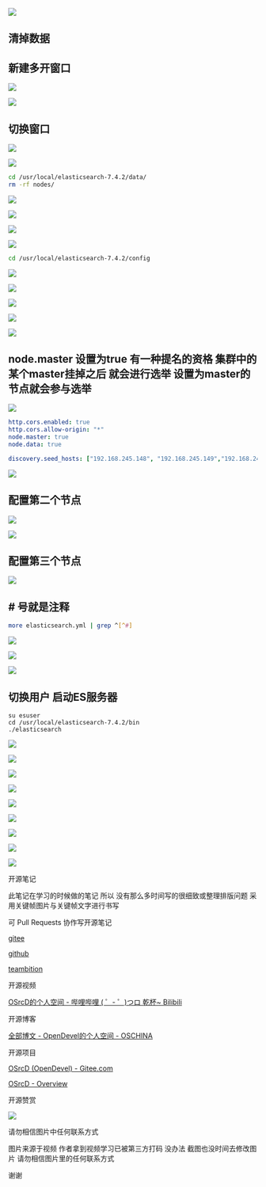 

![](https://tcs.teambition.net/storage/31214afea985ecd1a68583a363afe6b69605?Signature=eyJhbGciOiJIUzI1NiIsInR5cCI6IkpXVCJ9.eyJBcHBJRCI6IjU5Mzc3MGZmODM5NjMyMDAyZTAzNThmMSIsIl9hcHBJZCI6IjU5Mzc3MGZmODM5NjMyMDAyZTAzNThmMSIsIl9vcmdhbml6YXRpb25JZCI6IiIsImV4cCI6MTYxMDcwMjc2MiwiaWF0IjoxNjEwMDk3OTYyLCJyZXNvdXJjZSI6Ii9zdG9yYWdlLzMxMjE0YWZlYTk4NWVjZDFhNjg1ODNhMzYzYWZlNmI2OTYwNSJ9.TNngoLgwBZ2XjnGxmXxVA15DbXpckHtG8YEyJ7IgjBA&download=image.png "")

## 清掉数据

## 新建多开窗口

![](https://tcs.teambition.net/storage/3121f8b3be1f0a8e7eb11664ccc806c60395?Signature=eyJhbGciOiJIUzI1NiIsInR5cCI6IkpXVCJ9.eyJBcHBJRCI6IjU5Mzc3MGZmODM5NjMyMDAyZTAzNThmMSIsIl9hcHBJZCI6IjU5Mzc3MGZmODM5NjMyMDAyZTAzNThmMSIsIl9vcmdhbml6YXRpb25JZCI6IiIsImV4cCI6MTYxMDcwMjc2MiwiaWF0IjoxNjEwMDk3OTYyLCJyZXNvdXJjZSI6Ii9zdG9yYWdlLzMxMjFmOGIzYmUxZjBhOGU3ZWIxMTY2NGNjYzgwNmM2MDM5NSJ9.JNJg2Uk1X6p_LFZaJD0LsuOMZL6ZgCbkEnpB_xCaqiY&download=image.png "")

![](https://tcs.teambition.net/storage/31216e07b970ee368a0c908bf557352e5040?Signature=eyJhbGciOiJIUzI1NiIsInR5cCI6IkpXVCJ9.eyJBcHBJRCI6IjU5Mzc3MGZmODM5NjMyMDAyZTAzNThmMSIsIl9hcHBJZCI6IjU5Mzc3MGZmODM5NjMyMDAyZTAzNThmMSIsIl9vcmdhbml6YXRpb25JZCI6IiIsImV4cCI6MTYxMDcwMjc2MiwiaWF0IjoxNjEwMDk3OTYyLCJyZXNvdXJjZSI6Ii9zdG9yYWdlLzMxMjE2ZTA3Yjk3MGVlMzY4YTBjOTA4YmY1NTczNTJlNTA0MCJ9.pxWdjt1iiaU95s00VoRjaS_eEIhg8IIFjcOsbO8aEek&download=image.png "")

## 切换窗口

![](https://tcs.teambition.net/storage/3121423b258417700251b5f497d250606ee0?Signature=eyJhbGciOiJIUzI1NiIsInR5cCI6IkpXVCJ9.eyJBcHBJRCI6IjU5Mzc3MGZmODM5NjMyMDAyZTAzNThmMSIsIl9hcHBJZCI6IjU5Mzc3MGZmODM5NjMyMDAyZTAzNThmMSIsIl9vcmdhbml6YXRpb25JZCI6IiIsImV4cCI6MTYxMDcwMjc2MiwiaWF0IjoxNjEwMDk3OTYyLCJyZXNvdXJjZSI6Ii9zdG9yYWdlLzMxMjE0MjNiMjU4NDE3NzAwMjUxYjVmNDk3ZDI1MDYwNmVlMCJ9.-YAEsxId-LYP7v0RHYWIR3R7p6cPi1C1XzklH478EHg&download=image.png "")

![](https://tcs.teambition.net/storage/31213af8a4541afcf675c3cc9c3b16bf6555?Signature=eyJhbGciOiJIUzI1NiIsInR5cCI6IkpXVCJ9.eyJBcHBJRCI6IjU5Mzc3MGZmODM5NjMyMDAyZTAzNThmMSIsIl9hcHBJZCI6IjU5Mzc3MGZmODM5NjMyMDAyZTAzNThmMSIsIl9vcmdhbml6YXRpb25JZCI6IiIsImV4cCI6MTYxMDcwMjc2MiwiaWF0IjoxNjEwMDk3OTYyLCJyZXNvdXJjZSI6Ii9zdG9yYWdlLzMxMjEzYWY4YTQ1NDFhZmNmNjc1YzNjYzljM2IxNmJmNjU1NSJ9.NKPfvs226I7NyOPnB35bXjJODAH8PKoBpasaGVA-R3o&download=image.png "")

```bash
cd /usr/local/elasticsearch-7.4.2/data/
rm -rf nodes/

```

![](https://tcs.teambition.net/storage/312139ee435251c1bd32c5b054955eda80bb?Signature=eyJhbGciOiJIUzI1NiIsInR5cCI6IkpXVCJ9.eyJBcHBJRCI6IjU5Mzc3MGZmODM5NjMyMDAyZTAzNThmMSIsIl9hcHBJZCI6IjU5Mzc3MGZmODM5NjMyMDAyZTAzNThmMSIsIl9vcmdhbml6YXRpb25JZCI6IiIsImV4cCI6MTYxMDcwMjc2MiwiaWF0IjoxNjEwMDk3OTYyLCJyZXNvdXJjZSI6Ii9zdG9yYWdlLzMxMjEzOWVlNDM1MjUxYzFiZDMyYzViMDU0OTU1ZWRhODBiYiJ9.Z5t1TusE5QRGdM61QaKClFkn-R1nEyDmCkLt2qBzweM&download=image.png "")

![](https://tcs.teambition.net/storage/312168583d8a8cf2effac86803618b6c112f?Signature=eyJhbGciOiJIUzI1NiIsInR5cCI6IkpXVCJ9.eyJBcHBJRCI6IjU5Mzc3MGZmODM5NjMyMDAyZTAzNThmMSIsIl9hcHBJZCI6IjU5Mzc3MGZmODM5NjMyMDAyZTAzNThmMSIsIl9vcmdhbml6YXRpb25JZCI6IiIsImV4cCI6MTYxMDcwMjc2MiwiaWF0IjoxNjEwMDk3OTYyLCJyZXNvdXJjZSI6Ii9zdG9yYWdlLzMxMjE2ODU4M2Q4YThjZjJlZmZhYzg2ODAzNjE4YjZjMTEyZiJ9.l87u-WL2sR1Ffhl3RC8xATvglmQF--XxfwjTyZIof9o&download=image.png "")

![](https://tcs.teambition.net/storage/3121098cd37d7dccf0da31a7f0fe06e8c27f?Signature=eyJhbGciOiJIUzI1NiIsInR5cCI6IkpXVCJ9.eyJBcHBJRCI6IjU5Mzc3MGZmODM5NjMyMDAyZTAzNThmMSIsIl9hcHBJZCI6IjU5Mzc3MGZmODM5NjMyMDAyZTAzNThmMSIsIl9vcmdhbml6YXRpb25JZCI6IiIsImV4cCI6MTYxMDcwMjc2MiwiaWF0IjoxNjEwMDk3OTYyLCJyZXNvdXJjZSI6Ii9zdG9yYWdlLzMxMjEwOThjZDM3ZDdkY2NmMGRhMzFhN2YwZmUwNmU4YzI3ZiJ9.t-MC2x7y3Rwik56AxQjBHE0CbgvjNU0zdGYwMi5UKKs&download=image.png "")

![](https://tcs.teambition.net/storage/3121ffada1b0db974f717bd0daac650f7df0?Signature=eyJhbGciOiJIUzI1NiIsInR5cCI6IkpXVCJ9.eyJBcHBJRCI6IjU5Mzc3MGZmODM5NjMyMDAyZTAzNThmMSIsIl9hcHBJZCI6IjU5Mzc3MGZmODM5NjMyMDAyZTAzNThmMSIsIl9vcmdhbml6YXRpb25JZCI6IiIsImV4cCI6MTYxMDcwMjc2MiwiaWF0IjoxNjEwMDk3OTYyLCJyZXNvdXJjZSI6Ii9zdG9yYWdlLzMxMjFmZmFkYTFiMGRiOTc0ZjcxN2JkMGRhYWM2NTBmN2RmMCJ9.fFt0D08aW661DJR2YHx7Yd3hjabFZVvwlT59voZ_aeQ&download=image.png "")

```bash
cd /usr/local/elasticsearch-7.4.2/config

```

![](https://tcs.teambition.net/storage/31218a21216ed05cf9b5c5c505af083f2d64?Signature=eyJhbGciOiJIUzI1NiIsInR5cCI6IkpXVCJ9.eyJBcHBJRCI6IjU5Mzc3MGZmODM5NjMyMDAyZTAzNThmMSIsIl9hcHBJZCI6IjU5Mzc3MGZmODM5NjMyMDAyZTAzNThmMSIsIl9vcmdhbml6YXRpb25JZCI6IiIsImV4cCI6MTYxMDcwMjc2MiwiaWF0IjoxNjEwMDk3OTYyLCJyZXNvdXJjZSI6Ii9zdG9yYWdlLzMxMjE4YTIxMjE2ZWQwNWNmOWI1YzVjNTA1YWYwODNmMmQ2NCJ9.NwUvzWDjaoxjpoYjo5gnNbGKBr8UM1vzXF3KYPHmWe8&download=image.png "")

![](https://tcs.teambition.net/storage/31219dc15652b003eb4853dc729805aaf8f9?Signature=eyJhbGciOiJIUzI1NiIsInR5cCI6IkpXVCJ9.eyJBcHBJRCI6IjU5Mzc3MGZmODM5NjMyMDAyZTAzNThmMSIsIl9hcHBJZCI6IjU5Mzc3MGZmODM5NjMyMDAyZTAzNThmMSIsIl9vcmdhbml6YXRpb25JZCI6IiIsImV4cCI6MTYxMDcwMjc2MiwiaWF0IjoxNjEwMDk3OTYyLCJyZXNvdXJjZSI6Ii9zdG9yYWdlLzMxMjE5ZGMxNTY1MmIwMDNlYjQ4NTNkYzcyOTgwNWFhZjhmOSJ9.LxBNG-581Wyq0qcfWBxa7TB1w--dSI3RQwmxrpITPns&download=image.png "")

![](https://tcs.teambition.net/storage/3121461166a60e9dcdfcf4f140693f2a734e?Signature=eyJhbGciOiJIUzI1NiIsInR5cCI6IkpXVCJ9.eyJBcHBJRCI6IjU5Mzc3MGZmODM5NjMyMDAyZTAzNThmMSIsIl9hcHBJZCI6IjU5Mzc3MGZmODM5NjMyMDAyZTAzNThmMSIsIl9vcmdhbml6YXRpb25JZCI6IiIsImV4cCI6MTYxMDcwMjc2MiwiaWF0IjoxNjEwMDk3OTYyLCJyZXNvdXJjZSI6Ii9zdG9yYWdlLzMxMjE0NjExNjZhNjBlOWRjZGZjZjRmMTQwNjkzZjJhNzM0ZSJ9.pwOsxc4BiVjkWxrKhf2J3DQ0IlrZ7YjdoyKc54qNgWs&download=image.png "")

![](https://tcs.teambition.net/storage/3121646df7feff5acead8f111ccbe399cd0b?Signature=eyJhbGciOiJIUzI1NiIsInR5cCI6IkpXVCJ9.eyJBcHBJRCI6IjU5Mzc3MGZmODM5NjMyMDAyZTAzNThmMSIsIl9hcHBJZCI6IjU5Mzc3MGZmODM5NjMyMDAyZTAzNThmMSIsIl9vcmdhbml6YXRpb25JZCI6IiIsImV4cCI6MTYxMDcwMjc2MiwiaWF0IjoxNjEwMDk3OTYyLCJyZXNvdXJjZSI6Ii9zdG9yYWdlLzMxMjE2NDZkZjdmZWZmNWFjZWFkOGYxMTFjY2JlMzk5Y2QwYiJ9.-VQPGrLugi2BWHhdnm4jBILqufh6RB_XydzTHtP_rXU&download=image.png "")

![](https://tcs.teambition.net/storage/312121e0d4ad0ee2fd84422a78c003b8a179?Signature=eyJhbGciOiJIUzI1NiIsInR5cCI6IkpXVCJ9.eyJBcHBJRCI6IjU5Mzc3MGZmODM5NjMyMDAyZTAzNThmMSIsIl9hcHBJZCI6IjU5Mzc3MGZmODM5NjMyMDAyZTAzNThmMSIsIl9vcmdhbml6YXRpb25JZCI6IiIsImV4cCI6MTYxMDcwMjc2MiwiaWF0IjoxNjEwMDk3OTYyLCJyZXNvdXJjZSI6Ii9zdG9yYWdlLzMxMjEyMWUwZDRhZDBlZTJmZDg0NDIyYTc4YzAwM2I4YTE3OSJ9.n8Q62Kp-h90-42ZTg-E03Mf3suIfbhaEXiSquMZyxJE&download=image.png "")

## node.master 设置为true 有一种提名的资格 集群中的某个master挂掉之后 就会进行选举 设置为master的节点就会参与选举 

![](https://tcs.teambition.net/storage/3121b490be4613cf71d85b2f750f879d96e3?Signature=eyJhbGciOiJIUzI1NiIsInR5cCI6IkpXVCJ9.eyJBcHBJRCI6IjU5Mzc3MGZmODM5NjMyMDAyZTAzNThmMSIsIl9hcHBJZCI6IjU5Mzc3MGZmODM5NjMyMDAyZTAzNThmMSIsIl9vcmdhbml6YXRpb25JZCI6IiIsImV4cCI6MTYxMDcwMjc2MiwiaWF0IjoxNjEwMDk3OTYyLCJyZXNvdXJjZSI6Ii9zdG9yYWdlLzMxMjFiNDkwYmU0NjEzY2Y3MWQ4NWIyZjc1MGY4NzlkOTZlMyJ9.BlkyLz0egPKhSun0NyIh5Ux5BbDax2-7DuLcAqT0_uw&download=image.png "")

```yaml
http.cors.enabled: true
http.cors.allow-origin: "*"
node.master: true
node.data: true

discovery.seed_hosts: ["192.168.245.148", "192.168.245.149","192.168.245.150"]

```

![](https://tcs.teambition.net/storage/3121f9fd250577161f5742b91b008a9c9587?Signature=eyJhbGciOiJIUzI1NiIsInR5cCI6IkpXVCJ9.eyJBcHBJRCI6IjU5Mzc3MGZmODM5NjMyMDAyZTAzNThmMSIsIl9hcHBJZCI6IjU5Mzc3MGZmODM5NjMyMDAyZTAzNThmMSIsIl9vcmdhbml6YXRpb25JZCI6IiIsImV4cCI6MTYxMDcwMjc2MiwiaWF0IjoxNjEwMDk3OTYyLCJyZXNvdXJjZSI6Ii9zdG9yYWdlLzMxMjFmOWZkMjUwNTc3MTYxZjU3NDJiOTFiMDA4YTljOTU4NyJ9.qN9GhxkNV-pIR62IN8Zyj3mNp4Zk4QK2yq8gKZnKBOM&download=image.png "")

## 配置第二个节点

![](https://tcs.teambition.net/storage/312164f03b5f02e7d5e8465bdd460dfcdbeb?Signature=eyJhbGciOiJIUzI1NiIsInR5cCI6IkpXVCJ9.eyJBcHBJRCI6IjU5Mzc3MGZmODM5NjMyMDAyZTAzNThmMSIsIl9hcHBJZCI6IjU5Mzc3MGZmODM5NjMyMDAyZTAzNThmMSIsIl9vcmdhbml6YXRpb25JZCI6IiIsImV4cCI6MTYxMDcwMjc2MiwiaWF0IjoxNjEwMDk3OTYyLCJyZXNvdXJjZSI6Ii9zdG9yYWdlLzMxMjE2NGYwM2I1ZjAyZTdkNWU4NDY1YmRkNDYwZGZjZGJlYiJ9.C3jHQ1NVeJsvA6BXfS20AyvcQ3LyxHZXJLbCh8VzQHw&download=image.png "")

![](https://tcs.teambition.net/storage/3121f37da54c2c1c050d5cd72f18c35df16c?Signature=eyJhbGciOiJIUzI1NiIsInR5cCI6IkpXVCJ9.eyJBcHBJRCI6IjU5Mzc3MGZmODM5NjMyMDAyZTAzNThmMSIsIl9hcHBJZCI6IjU5Mzc3MGZmODM5NjMyMDAyZTAzNThmMSIsIl9vcmdhbml6YXRpb25JZCI6IiIsImV4cCI6MTYxMDcwMjc2MiwiaWF0IjoxNjEwMDk3OTYyLCJyZXNvdXJjZSI6Ii9zdG9yYWdlLzMxMjFmMzdkYTU0YzJjMWMwNTBkNWNkNzJmMThjMzVkZjE2YyJ9.zhhBrkcGEwd682vz_RxASQfIbs31aMPC7NBcWJGmcUE&download=image.png "")

## 配置第三个节点

![](https://tcs.teambition.net/storage/31217a367c794d9af1ffb686fcb82d6251f5?Signature=eyJhbGciOiJIUzI1NiIsInR5cCI6IkpXVCJ9.eyJBcHBJRCI6IjU5Mzc3MGZmODM5NjMyMDAyZTAzNThmMSIsIl9hcHBJZCI6IjU5Mzc3MGZmODM5NjMyMDAyZTAzNThmMSIsIl9vcmdhbml6YXRpb25JZCI6IiIsImV4cCI6MTYxMDcwMjc2MiwiaWF0IjoxNjEwMDk3OTYyLCJyZXNvdXJjZSI6Ii9zdG9yYWdlLzMxMjE3YTM2N2M3OTRkOWFmMWZmYjY4NmZjYjgyZDYyNTFmNSJ9.wIJyPAgMOjUnVXTQxiz1xwqU3onpxQ7MANrGJQfaMxA&download=image.png "")

## # 号就是注释

```bash
more elasticsearch.yml | grep ^[^#]

```

![](https://tcs.teambition.net/storage/3121966f6ae020ee288407677106637d65bc?Signature=eyJhbGciOiJIUzI1NiIsInR5cCI6IkpXVCJ9.eyJBcHBJRCI6IjU5Mzc3MGZmODM5NjMyMDAyZTAzNThmMSIsIl9hcHBJZCI6IjU5Mzc3MGZmODM5NjMyMDAyZTAzNThmMSIsIl9vcmdhbml6YXRpb25JZCI6IiIsImV4cCI6MTYxMDcwMjc2MiwiaWF0IjoxNjEwMDk3OTYyLCJyZXNvdXJjZSI6Ii9zdG9yYWdlLzMxMjE5NjZmNmFlMDIwZWUyODg0MDc2NzcxMDY2MzdkNjViYyJ9.d54BSNLpJ-MoV0Gek6Mq8eyW7SDAdl1DexZnUnE3Sus&download=image.png "")

![](https://tcs.teambition.net/storage/3121a7529cbf818ce8c78cf09180e08f96a2?Signature=eyJhbGciOiJIUzI1NiIsInR5cCI6IkpXVCJ9.eyJBcHBJRCI6IjU5Mzc3MGZmODM5NjMyMDAyZTAzNThmMSIsIl9hcHBJZCI6IjU5Mzc3MGZmODM5NjMyMDAyZTAzNThmMSIsIl9vcmdhbml6YXRpb25JZCI6IiIsImV4cCI6MTYxMDcwMjc2MiwiaWF0IjoxNjEwMDk3OTYyLCJyZXNvdXJjZSI6Ii9zdG9yYWdlLzMxMjFhNzUyOWNiZjgxOGNlOGM3OGNmMDkxODBlMDhmOTZhMiJ9.HH2viKt57l-bau6mA3j_O0hnHRIAOQOP6Ikvs9Ir8YI&download=image.png "")

![](https://tcs.teambition.net/storage/31216ec9f0947f36b400c737e2fd2dc2a010?Signature=eyJhbGciOiJIUzI1NiIsInR5cCI6IkpXVCJ9.eyJBcHBJRCI6IjU5Mzc3MGZmODM5NjMyMDAyZTAzNThmMSIsIl9hcHBJZCI6IjU5Mzc3MGZmODM5NjMyMDAyZTAzNThmMSIsIl9vcmdhbml6YXRpb25JZCI6IiIsImV4cCI6MTYxMDcwMjc2MiwiaWF0IjoxNjEwMDk3OTYyLCJyZXNvdXJjZSI6Ii9zdG9yYWdlLzMxMjE2ZWM5ZjA5NDdmMzZiNDAwYzczN2UyZmQyZGMyYTAxMCJ9.KlS0y7bQzcbkmYEPSe4MeqEIx3h5y7oG9VOqX9okp04&download=image.png "")

## 切换用户 启动ES服务器

```shell
su esuser
cd /usr/local/elasticsearch-7.4.2/bin
./elasticsearch

```

![](https://tcs.teambition.net/storage/31217efd26f81857a7df13b8ab6e63b97649?Signature=eyJhbGciOiJIUzI1NiIsInR5cCI6IkpXVCJ9.eyJBcHBJRCI6IjU5Mzc3MGZmODM5NjMyMDAyZTAzNThmMSIsIl9hcHBJZCI6IjU5Mzc3MGZmODM5NjMyMDAyZTAzNThmMSIsIl9vcmdhbml6YXRpb25JZCI6IiIsImV4cCI6MTYxMDcwMjc2MiwiaWF0IjoxNjEwMDk3OTYyLCJyZXNvdXJjZSI6Ii9zdG9yYWdlLzMxMjE3ZWZkMjZmODE4NTdhN2RmMTNiOGFiNmU2M2I5NzY0OSJ9.bq_t4wMUa5Ze-xoh3zAw3MVZHQHipDWFPLXOftb4law&download=image.png "")

![](https://tcs.teambition.net/storage/312183da32800a0bfc67cb2ad88f23857738?Signature=eyJhbGciOiJIUzI1NiIsInR5cCI6IkpXVCJ9.eyJBcHBJRCI6IjU5Mzc3MGZmODM5NjMyMDAyZTAzNThmMSIsIl9hcHBJZCI6IjU5Mzc3MGZmODM5NjMyMDAyZTAzNThmMSIsIl9vcmdhbml6YXRpb25JZCI6IiIsImV4cCI6MTYxMDcwMjc2MiwiaWF0IjoxNjEwMDk3OTYyLCJyZXNvdXJjZSI6Ii9zdG9yYWdlLzMxMjE4M2RhMzI4MDBhMGJmYzY3Y2IyYWQ4OGYyMzg1NzczOCJ9.sXEF3Ty9aiYVz1BnGkrzOnK-NIEun75M_ulbLGeTWmE&download=image.png "")

![](https://tcs.teambition.net/storage/3121b14a432f925398e4461f287fa0c4751a?Signature=eyJhbGciOiJIUzI1NiIsInR5cCI6IkpXVCJ9.eyJBcHBJRCI6IjU5Mzc3MGZmODM5NjMyMDAyZTAzNThmMSIsIl9hcHBJZCI6IjU5Mzc3MGZmODM5NjMyMDAyZTAzNThmMSIsIl9vcmdhbml6YXRpb25JZCI6IiIsImV4cCI6MTYxMDcwMjc2MiwiaWF0IjoxNjEwMDk3OTYyLCJyZXNvdXJjZSI6Ii9zdG9yYWdlLzMxMjFiMTRhNDMyZjkyNTM5OGU0NDYxZjI4N2ZhMGM0NzUxYSJ9.9dJTqsWBcZntfACuBhzbs7UqAfzYA9uA92EL8uBVzpg&download=image.png "")

![](https://tcs.teambition.net/storage/31210a860969aa9635730605ed3f628b300f?Signature=eyJhbGciOiJIUzI1NiIsInR5cCI6IkpXVCJ9.eyJBcHBJRCI6IjU5Mzc3MGZmODM5NjMyMDAyZTAzNThmMSIsIl9hcHBJZCI6IjU5Mzc3MGZmODM5NjMyMDAyZTAzNThmMSIsIl9vcmdhbml6YXRpb25JZCI6IiIsImV4cCI6MTYxMDcwMjc2MiwiaWF0IjoxNjEwMDk3OTYyLCJyZXNvdXJjZSI6Ii9zdG9yYWdlLzMxMjEwYTg2MDk2OWFhOTYzNTczMDYwNWVkM2Y2MjhiMzAwZiJ9.sjZPo0Ae3Gauyj8wMJsQcHRGoLnsV5c3JB6JCanngqQ&download=image.png "")

![](https://tcs.teambition.net/storage/312107fb95faecb3481c89cb4b5083890bfa?Signature=eyJhbGciOiJIUzI1NiIsInR5cCI6IkpXVCJ9.eyJBcHBJRCI6IjU5Mzc3MGZmODM5NjMyMDAyZTAzNThmMSIsIl9hcHBJZCI6IjU5Mzc3MGZmODM5NjMyMDAyZTAzNThmMSIsIl9vcmdhbml6YXRpb25JZCI6IiIsImV4cCI6MTYxMDcwMjc2MiwiaWF0IjoxNjEwMDk3OTYyLCJyZXNvdXJjZSI6Ii9zdG9yYWdlLzMxMjEwN2ZiOTVmYWVjYjM0ODFjODljYjRiNTA4Mzg5MGJmYSJ9.z9mTXHzilCuoxaqNOoQJMiQUNmS4HUKd8zoc_nVOQ04&download=image.png "")

![](https://tcs.teambition.net/storage/31217854c25a0f283ad0e3bea8e1a779c4f2?Signature=eyJhbGciOiJIUzI1NiIsInR5cCI6IkpXVCJ9.eyJBcHBJRCI6IjU5Mzc3MGZmODM5NjMyMDAyZTAzNThmMSIsIl9hcHBJZCI6IjU5Mzc3MGZmODM5NjMyMDAyZTAzNThmMSIsIl9vcmdhbml6YXRpb25JZCI6IiIsImV4cCI6MTYxMDcwMjc2MiwiaWF0IjoxNjEwMDk3OTYyLCJyZXNvdXJjZSI6Ii9zdG9yYWdlLzMxMjE3ODU0YzI1YTBmMjgzYWQwZTNiZWE4ZTFhNzc5YzRmMiJ9.m7L8rx1lmODPagt3NQgOLmI-cszAwLzpHiIZXGF7UbU&download=image.png "")

![](https://tcs.teambition.net/storage/31218bd553652a083e9e19d83b76b1ceae19?Signature=eyJhbGciOiJIUzI1NiIsInR5cCI6IkpXVCJ9.eyJBcHBJRCI6IjU5Mzc3MGZmODM5NjMyMDAyZTAzNThmMSIsIl9hcHBJZCI6IjU5Mzc3MGZmODM5NjMyMDAyZTAzNThmMSIsIl9vcmdhbml6YXRpb25JZCI6IiIsImV4cCI6MTYxMDcwMjc2MiwiaWF0IjoxNjEwMDk3OTYyLCJyZXNvdXJjZSI6Ii9zdG9yYWdlLzMxMjE4YmQ1NTM2NTJhMDgzZTllMTlkODNiNzZiMWNlYWUxOSJ9.2TbjccNaaZBhwtMAsXNUgwUgYctB18PYrGDX9ARpaY8&download=image.png "")

![](https://tcs.teambition.net/storage/312116461619821b02b647f786b277254ebc?Signature=eyJhbGciOiJIUzI1NiIsInR5cCI6IkpXVCJ9.eyJBcHBJRCI6IjU5Mzc3MGZmODM5NjMyMDAyZTAzNThmMSIsIl9hcHBJZCI6IjU5Mzc3MGZmODM5NjMyMDAyZTAzNThmMSIsIl9vcmdhbml6YXRpb25JZCI6IiIsImV4cCI6MTYxMDcwMjc2MiwiaWF0IjoxNjEwMDk3OTYyLCJyZXNvdXJjZSI6Ii9zdG9yYWdlLzMxMjExNjQ2MTYxOTgyMWIwMmI2NDdmNzg2YjI3NzI1NGViYyJ9.uBCRX7kyjA0R-dVPU7gkZgJW81iDNTOudu9-1l0s8nY&download=image.png "")

![](https://tcs.teambition.net/storage/312117deb29451aecf39d06ea873777d8099?Signature=eyJhbGciOiJIUzI1NiIsInR5cCI6IkpXVCJ9.eyJBcHBJRCI6IjU5Mzc3MGZmODM5NjMyMDAyZTAzNThmMSIsIl9hcHBJZCI6IjU5Mzc3MGZmODM5NjMyMDAyZTAzNThmMSIsIl9vcmdhbml6YXRpb25JZCI6IiIsImV4cCI6MTYxMDcwMjc2MiwiaWF0IjoxNjEwMDk3OTYyLCJyZXNvdXJjZSI6Ii9zdG9yYWdlLzMxMjExN2RlYjI5NDUxYWVjZjM5ZDA2ZWE4NzM3NzdkODA5OSJ9.g6XeCHmoPROa-8uN96TZ-Es28Gefdoxvar-L_YlIdso&download=image.png "")



开源笔记

此笔记在学习的时候做的笔记 所以 没有那么多时间写的很细致或整理排版问题 采用关键帧图片与关键帧文字进行书写 

可 Pull Requests 协作写开源笔记

[gitee](https://gitee.com/opendevel/java-for-linux)

[github](https://github.com/OSrcD/java-for-linux)

[teambition](https://www.teambition.com/project/5ff1a6330b58d3e798744991?from=invite)

开源视频

[OSrcD的个人空间 - 哔哩哔哩 ( ゜- ゜)つロ 乾杯~ Bilibili](https://space.bilibili.com/77266754)

开源博客

[全部博文 - OpenDevel的个人空间 - OSCHINA](https://my.oschina.net/u/4675154?tab=newest&catalogId=0)

开源项目

[OSrcD (OpenDevel) - Gitee.com](https://gitee.com/OpenDevel)

[OSrcD - Overview](https://github.com/OSrcD)

开源赞赏

![](https://tcs.teambition.net/storage/3121aed56e96d914e1046f3b498b493ce232?Signature=eyJhbGciOiJIUzI1NiIsInR5cCI6IkpXVCJ9.eyJBcHBJRCI6IjU5Mzc3MGZmODM5NjMyMDAyZTAzNThmMSIsIl9hcHBJZCI6IjU5Mzc3MGZmODM5NjMyMDAyZTAzNThmMSIsIl9vcmdhbml6YXRpb25JZCI6IiIsImV4cCI6MTYxMDcwMjc2MiwiaWF0IjoxNjEwMDk3OTYyLCJyZXNvdXJjZSI6Ii9zdG9yYWdlLzMxMjFhZWQ1NmU5NmQ5MTRlMTA0NmYzYjQ5OGI0OTNjZTIzMiJ9.C9maQBzCAGGq4Cnpfy7WLgMne-b8VTOhuYfcc-khGGI&download=image.png "")

请勿相信图片中任何联系方式

图片来源于视频 作者拿到视频学习已被第三方打码 没办法 截图也没时间去修改图片 请勿相信图片里的任何联系方式

谢谢

